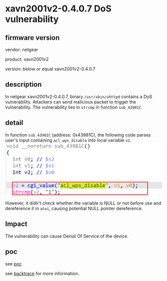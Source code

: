 # xavn2001v2-0.4.0.7 DoS vulnerability
## firmware version
vendor: netgear

product: xavn2001v2

version: below or equal xavn2001v2-0.4.0.7

## description
In netgear xavn2001v2-0.4.0.7, binary `/usr/sbin/uhttpd` contains a  DoS vulnerability. Attackers can send malicious packet to trigger the vulnerability. The vulnerability lies in `strcmp` in function `sub_43981C`.

## detail
In function `sub_43981C` (address: 0x43981C), the following code parses user's input containing `acl_wps_disable` into local variable `v2`.
![alt text](image.png)

However, it didn't check whether the variable is NULL or not before use and dereference it in `atoi`, causing potential NULL pointer dereference.

## Impact
The vulnerability can cause Denial Of Service of the device.

## poc
see [poc](./poc)

see [backtrace](./backtrace) for more information.
